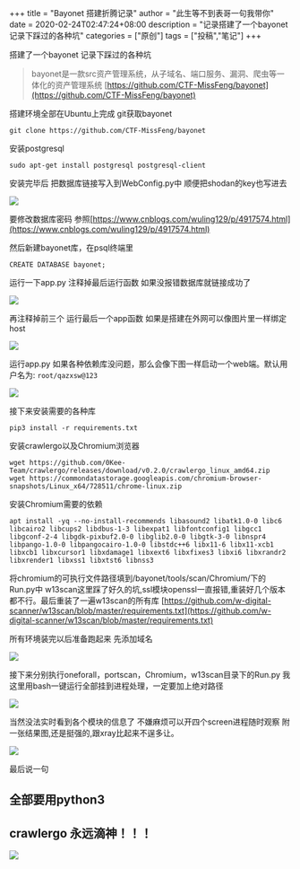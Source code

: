 +++
title = "Bayonet 搭建折腾记录"
author = "此生等不到表哥一句我带你"
date =  2020-02-24T02:47:24+08:00
description = "记录搭建了一个bayonet 记录下踩过的各种坑"
categories = ["原创"]
tags = ["投稿","笔记"]
+++

搭建了一个bayonet 记录下踩过的各种坑
> bayonet是一款src资产管理系统，从子域名、端口服务、漏洞、爬虫等一体化的资产管理系统<!--more-->
[https://github.com/CTF-MissFeng/bayonet](https://github.com/CTF-MissFeng/bayonet)

搭建环境全部在Ubuntu上完成
git获取bayonet
```
git clone https://github.com/CTF-MissFeng/bayonet
```
安装postgresql
```
sudo apt-get install postgresql postgresql-client
```
安装完毕后 把数据库链接写入到WebConfig.py中 顺便把shodan的key也写进去

![](https://cdn.wtfsec.org/img/20200224003827.png)

要修改数据库密码 参照[https://www.cnblogs.com/wuling129/p/4917574.html](https://www.cnblogs.com/wuling129/p/4917574.html)

然后新建bayonet库，在psql终端里
```
CREATE DATABASE bayonet;
```
运行一下app.py 注释掉最后运行函数 如果没报错数据库就链接成功了

![](https://cdn.wtfsec.org/img/20200224003931.png)

再注释掉前三个 运行最后一个app函数 如果是搭建在外网可以像图片里一样绑定host

![](https://cdn.wtfsec.org/img/20200224003948.png)

运行app.py 如果各种依赖库没问题，那么会像下图一样启动一个web端。默认用户名为: `root/qazxsw@123`

![](https://cdn.wtfsec.org/img/20200224004008.png)

接下来安装需要的各种库
```
pip3 install -r requirements.txt
```
安装crawlergo以及Chromium浏览器
```
wget https://github.com/0Kee-Team/crawlergo/releases/download/v0.2.0/crawlergo_linux_amd64.zip
wget https://commondatastorage.googleapis.com/chromium-browser-snapshots/Linux_x64/728511/chrome-linux.zip
```
安装Chromium需要的依赖
```
apt install -yq --no-install-recommends libasound2 libatk1.0-0 libc6 libcairo2 libcups2 libdbus-1-3 libexpat1 libfontconfig1 libgcc1 libgconf-2-4 libgdk-pixbuf2.0-0 libglib2.0-0 libgtk-3-0 libnspr4 libpango-1.0-0 libpangocairo-1.0-0 libstdc++6 libx11-6 libx11-xcb1 libxcb1 libxcursor1 libxdamage1 libxext6 libxfixes3 libxi6 libxrandr2 libxrender1 libxss1 libxtst6 libnss3
```
将chromium的可执行文件路径填到/bayonet/tools/scan/Chromium/下的Run.py中
w13scan这里踩了好久的坑,ssl模块openssl一直报错,重装好几个版本都不行。最后重装了一遍w13scan的所有库
[https://github.com/w-digital-scanner/w13scan/blob/master/requirements.txt](https://github.com/w-digital-scanner/w13scan/blob/master/requirements.txt)

所有环境装完以后准备跑起来
先添加域名

![](https://cdn.wtfsec.org/img/20200224004152.png)

接下来分别执行oneforall，portscan，Chromium，w13scan目录下的Run.py
我这里用bash一键运行全部挂到进程处理，一定要加上绝对路径

![](https://cdn.wtfsec.org/img/20200224004208.png)

当然没法实时看到各个模块的信息了 不嫌麻烦可以开四个screen进程随时观察
附一张结果图,还是挺强的,跟xray比起来不逞多让。

![](https://cdn.wtfsec.org/img/20200224004225.png)

最后说一句
## 全部要用python3
## crawlergo 永远滴神！！！

![](https://cdn.wtfsec.org/img/20200224004243.png)
